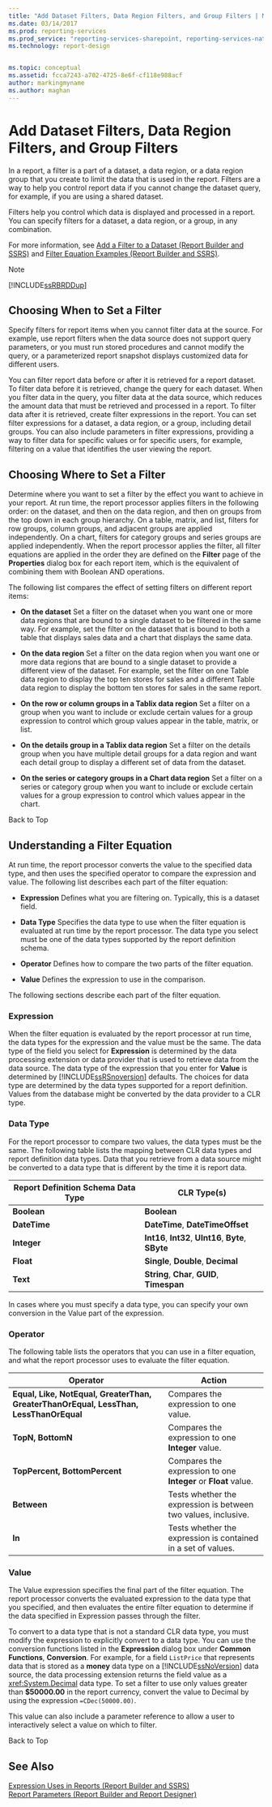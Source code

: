 ```yaml
---
title: "Add Dataset Filters, Data Region Filters, and Group Filters | Microsoft Docs"
ms.date: 03/14/2017
ms.prod: reporting-services
ms.prod_service: "reporting-services-sharepoint, reporting-services-native"
ms.technology: report-design


ms.topic: conceptual
ms.assetid: fcca7243-a702-4725-8e6f-cf118e988acf
author: markingmyname
ms.author: maghan
---
```

# Add Dataset Filters, Data Region Filters, and Group Filters
  In a report, a filter is a part of a dataset, a data region, or a data region group that you create to limit the data that is used in the report. Filters are a way to help you control report data if you cannot change the dataset query, for example, if you are using a shared dataset.  
  
 Filters help you control which data is displayed and processed in a report. You can specify filters for a dataset, a data region, or a group, in any combination.  
  
 For more information, see [Add a Filter to a Dataset &#40;Report Builder and SSRS&#41;](../../reporting-services/report-data/add-a-filter-to-a-dataset-report-builder-and-ssrs.md) and [Filter Equation Examples &#40;Report Builder and SSRS&#41;](../../reporting-services/report-design/filter-equation-examples-report-builder-and-ssrs.md).  
  
> [!NOTE]  
>  [!INCLUDE[ssRBRDDup](../../includes/ssrbrddup-md.md)]  
  
##  <a name="When"></a> Choosing When to Set a Filter  
 Specify filters for report items when you cannot filter data at the source. For example, use report filters when the data source does not support query parameters, or you must run stored procedures and cannot modify the query, or a parameterized report snapshot displays customized data for different users.  
  
 You can filter report data before or after it is retrieved for a report dataset. To filter data before it is retrieved, change the query for each dataset. When you filter data in the query, you filter data at the data source, which reduces the amount data that must be retrieved and processed in a report. To filter data after it is retrieved, create filter expressions in the report. You can set filter expressions for a dataset, a data region, or a group, including detail groups. You can also include parameters in filter expressions, providing a way to filter data for specific values or for specific users, for example, filtering on a value that identifies the user viewing the report.  
  
##  <a name="Where"></a> Choosing Where to Set a Filter  
 Determine where you want to set a filter by the effect you want to achieve in your report. At run time, the report processor applies filters in the following order: on the dataset, and then on the data region, and then on groups from the top down in each group hierarchy. On a table, matrix, and list, filters for row groups, column groups, and adjacent groups are applied independently. On a chart, filters for category groups and series groups are applied independently. When the report processor applies the filter, all filter equations are applied in the order they are defined on the **Filter** page of the **Properties** dialog box for each report item, which is the equivalent of combining them with Boolean AND operations.  
  
 The following list compares the effect of setting filters on different report items:  
  
-   **On the dataset** Set a filter on the dataset when you want one or more data regions that are bound to a single dataset to be filtered in the same way. For example, set the filter on the dataset that is bound to both a table that displays sales data and a chart that displays the same data.  
  
-   **On the data region** Set a filter on the data region when you want one or more data regions that are bound to a single dataset to provide a different view of the dataset. For example, set the filter on one Table data region to display the top ten stores for sales and a different Table data region to display the bottom ten stores for sales in the same report.  
  
-   **On the row or column groups in a Tablix data region** Set a filter on a group when you want to include or exclude certain values for a group expression to control which group values appear in the table, matrix, or list.  
  
-   **On the details group in a Tablix data region** Set a filter on the details group when you have multiple detail groups for a data region and want each detail group to display a different set of data from the dataset.  
  
-   **On the series or category groups in a Chart data region** Set a filter on a series or category group when you want to include or exclude certain values for a group expression to control which values appear in the chart.  
  
 Back to Top  
  
##  <a name="FilterEquations"></a> Understanding a Filter Equation  
 At run time, the report processor converts the value to the specified data type, and then uses the specified operator to compare the expression and value. The following list describes each part of the filter equation:  
  
-   **Expression** Defines what you are filtering on. Typically, this is a dataset field.  
  
-   **Data Type** Specifies the data type to use when the filter equation is evaluated at run time by the report processor. The data type you select must be one of the data types supported by the report definition schema.  
  
-   **Operator** Defines how to compare the two parts of the filter equation.  
  
-   **Value** Defines the expression to use in the comparison.  
  
 The following sections describe each part of the filter equation.  
  
### Expression  
 When the filter equation is evaluated by the report processor at run time, the data types for the expression and the value must be the same. The data type of the field you select for **Expression** is determined by the data processing extension or data provider that is used to retrieve data from the data source. The data type of the expression that you enter for **Value** is determined by [!INCLUDE[ssRSnoversion](../../includes/ssrsnoversion-md.md)] defaults. The choices for data type are determined by the data types supported for a report definition. Values from the database might be converted by the data provider to a CLR type.  
  
### Data Type  
 For the report processor to compare two values, the data types must be the same. The following table lists the mapping between CLR data types and report definition data types. Data that you retrieve from a data source might be converted to a data type that is different by the time it is report data.  
  
|**Report Definition Schema Data Type**|**CLR Type(s)**|  
|--------------------------------------------|-----------------------|  
|**Boolean**|**Boolean**|  
|**DateTime**|**DateTime**, **DateTimeOffset**|  
|**Integer**|**Int16**, **Int32**, **UInt16**, **Byte**, **SByte**|  
|**Float**|**Single**, **Double**, **Decimal**|  
|**Text**|**String**, **Char**, **GUID**, **Timespan**|  
  
 In cases where you must specify a data type, you can specify your own conversion in the Value part of the expression.  
  
### Operator  
 The following table lists the operators that you can use in a filter equation, and what the report processor uses to evaluate the filter equation.  
  
|Operator|Action|  
|--------------|------------|  
|**Equal, Like, NotEqual, GreaterThan, GreaterThanOrEqual, LessThan, LessThanOrEqual**|Compares the expression to one value.|  
|**TopN, BottomN**|Compares the expression to one **Integer** value.|  
|**TopPercent, BottomPercent**|Compares the expression to one **Integer** or **Float** value.|  
|**Between**|Tests whether the expression is between two values, inclusive.|  
|**In**|Tests whether the expression is contained in a set of values.|  
  
### Value  
 The Value expression specifies the final part of the filter equation. The report processor converts the evaluated expression to the data type that you specified, and then evaluates the entire filter equation to determine if the data specified in Expression passes through the filter.  
  
 To convert to a data type that is not a standard CLR data type, you must modify the expression to explicitly convert to a data type. You can use the conversion functions listed in the **Expression** dialog box under **Common Functions**, **Conversion**. For example, for a field `ListPrice` that represents data that is stored as a **money** data type on a [!INCLUDE[ssNoVersion](../../includes/ssnoversion-md.md)] data source, the data processing extension returns the field value as a <xref:System.Decimal> data type. To set a filter to use only values greater than **$50000.00** in the report currency, convert the value to Decimal by using the expression `=CDec(50000.00)`.  
  
 This value can also include a parameter reference to allow a user to interactively select a value on which to filter.  
  
 Back to Top  
  
## See Also  
 [Expression Uses in Reports &#40;Report Builder and SSRS&#41;](../../reporting-services/report-design/expression-uses-in-reports-report-builder-and-ssrs.md)   
 [Report Parameters &#40;Report Builder and Report Designer&#41;](../../reporting-services/report-design/report-parameters-report-builder-and-report-designer.md)  
  
  
